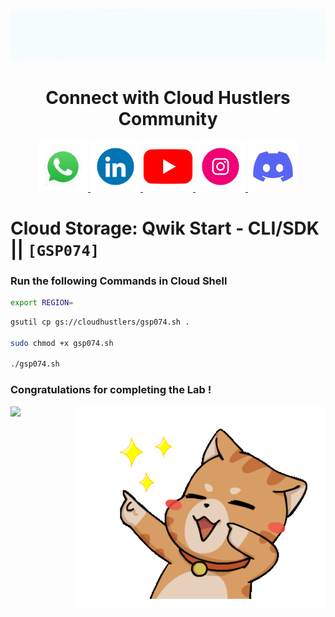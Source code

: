 ![API Gateway Banner](https://raw.githubusercontent.com/Abhishek-kumar-202063/content/f9a8642976ea21cd234c91239431e41f05264842/gif/12.gif)

<div align="center">

# Connect with Cloud Hustlers Community
</div>

<p align="center">
  <a href="https://whatsapp.cloudhustlers.in" target="_blank">
    <img src="https://raw.githubusercontent.com/Abhishek-kumar-202063/content/f9a8642976ea21cd234c91239431e41f05264842/gif/whatsapp.gif" alt="WhatsApp" width="80">
  </a>
  <a href="https://in.linkedin.com/company/cloud-hustlers" target="_blank">
    <img src="https://raw.githubusercontent.com/Abhishek-kumar-202063/content/f9a8642976ea21cd234c91239431e41f05264842/gif/linkedin%20gif.gif" alt="LinkedIn" width="80">
  </a>
  <a href="https://www.youtube.com/@CloudHustlers" target="_blank">
    <img src="https://raw.githubusercontent.com/Abhishek-kumar-202063/content/f9a8642976ea21cd234c91239431e41f05264842/gif/youtube.png" alt="Youtube" width="80">
  </a>
  <a href="https://instagram.com/cloud_hustlers" target="_blank">
    <img src="https://raw.githubusercontent.com/Abhishek-kumar-202063/content/f9a8642976ea21cd234c91239431e41f05264842/gif/insta.gif" alt="Instagram" width="80">
  </a>
  <a href="https://discord.gg/MdbVq7BJNd" target="_blank">
    <img src="https://raw.githubusercontent.com/Abhishek-kumar-202063/content/f9a8642976ea21cd234c91239431e41f05264842/gif/discord.gif" alt="GitHub" width="80">
  </a>
</p>

# Cloud Storage: Qwik Start - CLI/SDK || `[GSP074]`

### Run the following Commands in Cloud Shell

```bash
export REGION=
```

```bash
gsutil cp gs://cloudhustlers/gsp074.sh .

sudo chmod +x gsp074.sh

./gsp074.sh
```

### Congratulations for completing the Lab !


</div>
<img src="https://raw.githubusercontent.com/Abhishek-kumar-202063/content/f9a8642976ea21cd234c91239431e41f05264842/gif/baby.gif" align="right" width="400">

<p align="left">
  <a href="https://youtu.be/8bQOoeeif7A">
    <img src="https://img.youtube.com/vi/8bQOoeeif7A/maxresdefault.jpg" width="500">
  </a>
</p>
